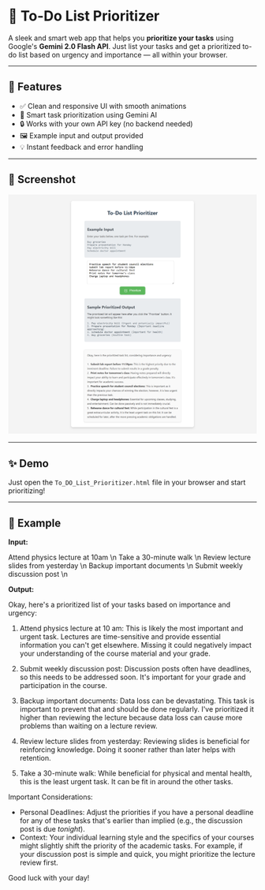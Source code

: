 # 📝 To-Do List Prioritizer

A sleek and smart web app that helps you **prioritize your tasks** using Google's **Gemini 2.0 Flash API**. Just list your tasks and get a prioritized to-do list based on urgency and importance — all within your browser.

---

## 🚀 Features

- ✅ Clean and responsive UI with smooth animations
- 🧠 Smart task prioritization using Gemini AI
- 🔒 Works with your own API key (no backend needed)
- 🖼️ Example input and output provided
- 💡 Instant feedback and error handling

---

## 📸 Screenshot


![App Screenshot](Screenshot.png)

---

## ✨ Demo

Just open the `To_DO_List_Prioritizer.html` file in your browser and start prioritizing!

---

## 🧪 Example

**Input:**

Attend physics lecture at 10am \n
Take a 30-minute walk \n
Review lecture slides from yesterday \n
Backup important documents \n
Submit weekly discussion post \n

**Output:**

Okay, here's a prioritized list of your tasks based on importance and urgency:

1.  Attend physics lecture at 10 am: This is likely the most important and urgent task. Lectures are time-sensitive and provide essential information you can't get elsewhere. Missing it could negatively impact your understanding of the course material and your grade.

2.  Submit weekly discussion post: Discussion posts often have deadlines, so this needs to be addressed soon. It's important for your grade and participation in the course.

3.  Backup important documents: Data loss can be devastating. This task is important to prevent that and should be done regularly. I've prioritized it higher than reviewing the lecture because data loss can cause more problems than waiting on a lecture review.

4.  Review lecture slides from yesterday: Reviewing slides is beneficial for reinforcing knowledge. Doing it sooner rather than later helps with retention.

5.  Take a 30-minute walk: While beneficial for physical and mental health, this is the least urgent task. It can be fit in around the other tasks.

Important Considerations:

*   Personal Deadlines: Adjust the priorities if you have a personal deadline for any of these tasks that's earlier than implied (e.g., the discussion post is due *tonight*).
*   Context: Your individual learning style and the specifics of your courses might slightly shift the priority of the academic tasks. For example, if your discussion post is simple and quick, you might prioritize the lecture review first.

Good luck with your day!
